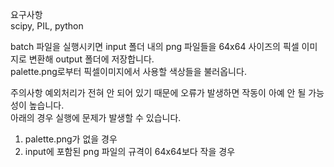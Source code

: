 요구사항<br>
scipy, PIL, python

batch 파일을 실행시키면 input 폴더 내의 png 파일들을 64x64 사이즈의 픽셀 이미지로 변환해 output 폴더에 저장합니다.<br>
palette.png로부터 픽셀이미지에서 사용할 색상들을 불러옵니다.

주의사항
예외처리가 전혀 안 되어 있기 때문에 오류가 발생하면 작동이 아예 안 될 가능성이 높습니다.<br>
아래의 경우 실행에 문제가 발생할 수 있습니다.

1. palette.png가 없을 경우
2. input에 포함된 png 파일의 규격이 64x64보다 작을 경우
